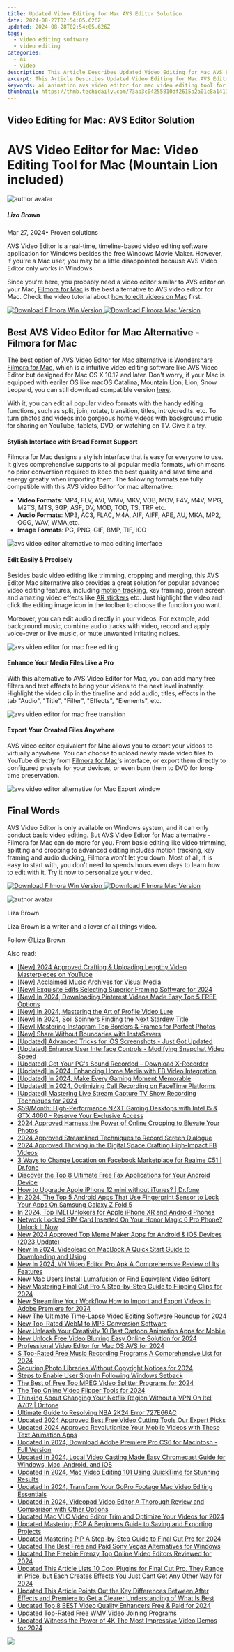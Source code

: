 ```yaml
---
title: Updated Video Editing for Mac AVS Editor Solution
date: 2024-08-27T02:54:05.626Z
updated: 2024-08-28T02:54:05.626Z
tags: 
  - video editing software
  - video editing
categories: 
  - ai
  - video
description: This Article Describes Updated Video Editing for Mac AVS Editor Solution
excerpt: This Article Describes Updated Video Editing for Mac AVS Editor Solution
keywords: ai animation avs video editor for mac video editing tool for mac,video editing for mac users avs editor software,top rated video editing solutions for creators,macos video editing solution avs video editor,avs video editor for mac video editing tool for mac,mac video editing studio avs editor for creative projects,video editing for mac avs editor solution
thumbnail: https://thmb.techidaily.com/73ab3c04255810df2615a2a01c8a14174dd9b221f2d60ec5b3831dd32989cbba.jpg
---
```


## Video Editing for Mac: AVS Editor Solution

# AVS Video Editor for Mac: Video Editing Tool for Mac (Mountain Lion included)

![author avatar](https://lh5.googleusercontent.com/-AIMmjowaFs4/AAAAAAAAAAI/AAAAAAAAABc/Y5UmwDaI7HU/s250-c-k/photo.jpg)

##### Liza Brown

 Mar 27, 2024• Proven solutions

AVS Video Editor is a real-time, timeline-based video editing software application for Windows besides the free Windows Movie Maker. However, if you're a Mac user, you may be a little disappointed because AVS Video Editor only works in Windows.

Since you're here, you probably need a video editor similar to AVS editor on your Mac, [Filmora for Mac](https://tools.techidaily.com/wondershare/filmora/download/) is the best alternative to AVS video editor for Mac. Check the video tutorial about [how to edit videos on Mac](https://tools.techidaily.com/wondershare/filmora/download/) first.

[![Download Filmora Win Version](https://images.wondershare.com/filmora/guide/download-btn-win.jpg) ](https://tools.techidaily.com/wondershare/filmora/download/) [![Download Filmora Mac Version](https://images.wondershare.com/filmora/guide/download-btn-mac.jpg) ](https://download.wondershare.com/filmora9-mac%5Ffull718.dmg)

## Best AVS Video Editor for Mac Alternative -Filmora for Mac

The best option of AVS Video Editor for Mac alternative is [Wondershare Filmora for Mac](https://tools.techidaily.com/wondershare/filmora/download/), which is a intuitive video editing software like AVS Video Editor but designed for Mac OS X 10.12 and later. Don't worry, if your Mac is equipped with eariler OS like macOS Catalina, Mountain Lion, Lion, Snow Leopard, you can still download compatible version [here](https://tools.techidaily.com/wondershare/filmora/download/).

With it, you can edit all popular video formats with the handy editing functions, such as split, join, rotate, transition, titles, intro/credits. etc. To turn photos and videos into gorgeous home videos with background music for sharing on YouTube, tablets, DVD, or watching on TV. Give it a try.

#### Stylish Interface with Broad Format Support

Filmora for Mac designs a stylish interface that is easy for everyone to use. It gives comprehensive supports to all popular media formats, which means no prior conversion required to keep the best quality and save time and energy greatly when importing them. The following formats are fully compatible with this AVS Video Editor for mac alternative:

* **Video Formats**: MP4, FLV, AVI, WMV, MKV, VOB, MOV, F4V, M4V, MPG, M2TS, MTS, 3GP, ASF, DV, MOD, TOD, TS, TRP etc.
* **Audio Formats**: MP3, AC3, FLAC, M4A, AIF, AIFF, APE, AU, MKA, MP2, OGG, WAV, WMA,etc.
* **Image Formats**: PG, PNG, GIF, BMP, TIF, ICO

![avs video editor alternative to mac editing interface](https://images.wondershare.com/filmora/article-images/import-video-to-filmora9-mac.jpg)

#### Edit Easily & Precisely

Besides basic video editing like trimming, cropping and merging, this AVS Editor Mac alternative also provides a great solution for popular advanced video editing features, including [motion tracking](https://tools.techidaily.com/wondershare/filmora/download/), key framing, green screen and amazing video effects like [AR stickers](https://tools.techidaily.com/wondershare/filmora/download/) etc. Just highlight the video and click the editing image icon in the toolbar to choose the function you want.

Moreover, you can edit audio directly in your videos. For example, add background music, combine audio tracks with video, record and apply voice-over or live music, or mute unwanted irritating noises.

![avs video editor for mac free editing](https://images.wondershare.com/filmora/article-images/filmora9-mac-rotate.jpg)

#### Enhance Your Media Files Like a Pro

With this alternative to AVS Video Editor for Mac, you can add many free filters and text effects to bring your videos to the next level instantly. Highlight the video clip in the timeline and add audio, titles, effects in the tab "Audio", "Title", "Filter", "Effects", "Elements", etc.

![avs video editor for mac free transition](https://images.wondershare.com/filmora/article-images/filmora9-mac-add-transition-to-video.jpg)

#### Export Your Created Files Anywhere

AVS video editor equivalent for Mac allows you to export your videos to virtually anywhere. You can choose to upload newly made video files to YouTube directly from [Filmora for Mac](https://tools.techidaily.com/wondershare/filmora/download/)'s interface, or export them directly to configured presets for your devices, or even burn them to DVD for long-time preservation.

![avs video editor alternative for Mac Export window](https://images.wondershare.com/filmora/article-images/filmora9-mac-export-options.jpg)

## Final Words

AVS Video Editor is only available on Windows system, and it can only conduct basic video editing. But AVS Video Editor for Mac alternative - Filmora for Mac can do more for you. From basic editing like video trimming, splitting and cropping to advanced editing includes motion tracking, key framing and audio ducking, Filmora won't let you down. Most of all, it is easy to start with, you don't need to spends hours even days to learn how to edit with it. Try it now to personalize your video.

[![Download Filmora Win Version](https://images.wondershare.com/filmora/guide/download-btn-win.jpg) ](https://tools.techidaily.com/wondershare/filmora/download/) [![Download Filmora Mac Version](https://images.wondershare.com/filmora/guide/download-btn-mac.jpg) ](https://download.wondershare.com/filmora9-mac%5Ffull718.dmg)

![author avatar](https://lh5.googleusercontent.com/-AIMmjowaFs4/AAAAAAAAAAI/AAAAAAAAABc/Y5UmwDaI7HU/s250-c-k/photo.jpg)

Liza Brown

Liza Brown is a writer and a lover of all things video.

Follow @Liza Brown

<span class="atpl-alsoreadstyle">Also read:</span>
<div><ul>
<li><a href="https://facebook-video-footage.techidaily.com/new-2024-approved-crafting-and-uploading-lengthy-video-masterpieces-on-youtube/"><u>[New] 2024 Approved  Crafting & Uploading Lengthy Video Masterpieces on YouTube</u></a></li>
<li><a href="https://extra-tips.techidaily.com/new-acclaimed-music-archives-for-visual-media/"><u>[New] Acclaimed Music Archives for Visual Media</u></a></li>
<li><a href="https://vp-tips.techidaily.com/new-exquisite-edits-selecting-superior-framing-software-for-2024/"><u>[New] Exquisite Edits  Selecting Superior Framing Software for 2024</u></a></li>
<li><a href="https://article-knowledge.techidaily.com/new-in-2024-downloading-pinterest-videos-made-easy-top-5-free-options/"><u>[New] In 2024, Downloading Pinterest Videos Made Easy  Top 5 FREE Options</u></a></li>
<li><a href="https://facebook-clips.techidaily.com/new-in-2024-mastering-the-art-of-profile-video-lure/"><u>[New] In 2024, Mastering the Art of Profile Video Lure</u></a></li>
<li><a href="https://screen-sharing-recording.techidaily.com/new-in-2024-soil-spinners-finding-the-next-stardew-title/"><u>[New] In 2024, Soil Spinners  Finding the Next Stardew Title</u></a></li>
<li><a href="https://instagram-video-recordings.techidaily.com/new-mastering-instagram-top-borders-and-frames-for-perfect-photos/"><u>[New] Mastering Instagram  Top Borders & Frames for Perfect Photos</u></a></li>
<li><a href="https://instagram-video-files.techidaily.com/new-share-without-boundaries-with-instasavers/"><u>[New] Share Without Boundaries with InstaSavers</u></a></li>
<li><a href="https://video-capture.techidaily.com/updated-advanced-tricks-for-ios-screenshots-just-got-updated/"><u>[Updated] Advanced Tricks for iOS Screenshots - Just Got Updated</u></a></li>
<li><a href="https://fox-hovers.techidaily.com/updated-enhance-user-interface-controls-modifying-snapchat-video-speed/"><u>[Updated] Enhance User Interface Controls - Modifying Snapchat Video Speed</u></a></li>
<li><a href="https://visual-screen-recording.techidaily.com/updated-get-your-pcs-sound-recorded-download-x-recorder/"><u>[Updated] Get Your PC's Sound Recorded – Download X-Recorder</u></a></li>
<li><a href="https://facebook-video-content.techidaily.com/updated-in-2024-enhancing-home-media-with-fb-video-integration/"><u>[Updated] In 2024, Enhancing Home Media with FB Video Integration</u></a></li>
<li><a href="https://screen-mirroring-recording.techidaily.com/updated-in-2024-make-every-gaming-moment-memorable/"><u>[Updated] In 2024, Make Every Gaming Moment Memorable</u></a></li>
<li><a href="https://screen-sharing-recording.techidaily.com/updated-in-2024-optimizing-call-recording-on-facetime-platforms/"><u>[Updated] In 2024, Optimizing Call Recording on FaceTime Platforms</u></a></li>
<li><a href="https://screen-video-capture.techidaily.com/updated-mastering-live-stream-capture-tv-show-recording-techniques-for-2024/"><u>[Updated] Mastering Live Stream Capture  TV Show Recording Techniques for 2024</u></a></li>
<li><a href="https://ai-video-tools.techidaily.com/59month-high-performance-nzxt-gaming-desktops-with-intel-i5-and-gtx-4060-reserve-your-exclusive-access/"><u>$59/Month: High-Performance NZXT Gaming Desktops with Intel I5 & GTX 4060 - Reserve Your Exclusive Access</u></a></li>
<li><a href="https://fox-boxes.techidaily.com/2024-approved-harness-the-power-of-online-cropping-to-elevate-your-photos/"><u>2024 Approved  Harness the Power of Online Cropping to Elevate Your Photos</u></a></li>
<li><a href="https://desktop-recording.techidaily.com/2024-approved-streamlined-techniques-to-record-screen-dialogue/"><u>2024 Approved  Streamlined Techniques to Record Screen Dialogue</u></a></li>
<li><a href="https://facebook-video-recording.techidaily.com/2024-approved-thriving-in-the-digital-space-crafting-high-impact-fb-videos/"><u>2024 Approved  Thriving in the Digital Space  Crafting High-Impact FB Videos</u></a></li>
<li><a href="https://location-fake.techidaily.com/3-ways-to-change-location-on-facebook-marketplace-for-realme-c51-drfone-by-drfone-virtual-android/"><u>3 Ways to Change Location on Facebook Marketplace for Realme C51 | Dr.fone</u></a></li>
<li><a href="https://app-tips.techidaily.com/discover-the-top-8-ultimate-free-fax-applications-for-your-android-device/"><u>Discover the Top 8 Ultimate Free Fax Applications for Your Android Device</u></a></li>
<li><a href="https://techidaily.com/how-to-upgrade-apple-iphone-12-mini-without-itunes-drfone-by-drfone-ios-system-repair-ios-system-repair/"><u>How to Upgrade Apple iPhone 12 mini without iTunes? | Dr.fone</u></a></li>
<li><a href="https://android-unlock.techidaily.com/in-2024-the-top-5-android-apps-that-use-fingerprint-sensor-to-lock-your-apps-on-samsung-galaxy-z-fold-5-by-drfone-android/"><u>In 2024, The Top 5 Android Apps That Use Fingerprint Sensor to Lock Your Apps On Samsung Galaxy Z Fold 5</u></a></li>
<li><a href="https://sim-unlock.techidaily.com/in-2024-top-imei-unlokers-for-apple-iphone-xr-and-android-phones-by-drfone-ios/"><u>In 2024, Top IMEI Unlokers for Apple iPhone XR and Android Phones</u></a></li>
<li><a href="https://sim-unlock.techidaily.com/network-locked-sim-card-inserted-on-your-honor-magic-6-pro-phone-unlock-it-now-by-drfone-android/"><u>Network Locked SIM Card Inserted On Your Honor Magic 6 Pro Phone? Unlock It Now</u></a></li>
<li><a href="https://ai-video-apps.techidaily.com/new-2024-approved-top-meme-maker-apps-for-android-and-ios-devices-2023-update/"><u>New 2024 Approved Top Meme Maker Apps for Android & iOS Devices (2023 Update)</u></a></li>
<li><a href="https://ai-video-tools.techidaily.com/new-in-2024-videoleap-on-macbook-a-quick-start-guide-to-downloading-and-using/"><u>New In 2024, Videoleap on MacBook A Quick Start Guide to Downloading and Using</u></a></li>
<li><a href="https://ai-video-tools.techidaily.com/new-in-2024-vn-video-editor-pro-apk-a-comprehensive-review-of-its-features/"><u>New In 2024, VN Video Editor Pro Apk A Comprehensive Review of Its Features</u></a></li>
<li><a href="https://ai-video-tools.techidaily.com/new-mac-users-install-lumafusion-or-find-equivalent-video-editors/"><u>New Mac Users Install Lumafusion or Find Equivalent Video Editors</u></a></li>
<li><a href="https://ai-video-tools.techidaily.com/new-mastering-final-cut-pro-a-step-by-step-guide-to-flipping-clips-for-2024/"><u>New Mastering Final Cut Pro A Step-by-Step Guide to Flipping Clips for 2024</u></a></li>
<li><a href="https://ai-video-tools.techidaily.com/new-streamline-your-workflow-how-to-import-and-export-videos-in-adobe-premiere-for-2024/"><u>New Streamline Your Workflow How to Import and Export Videos in Adobe Premiere for 2024</u></a></li>
<li><a href="https://ai-video-tools.techidaily.com/new-the-ultimate-time-lapse-video-editing-software-roundup-for-2024/"><u>New The Ultimate Time-Lapse Video Editing Software Roundup for 2024</u></a></li>
<li><a href="https://ai-video-tools.techidaily.com/new-top-rated-webm-to-mp3-conversion-software/"><u>New Top-Rated WebM to MP3 Conversion Software</u></a></li>
<li><a href="https://ai-video-tools.techidaily.com/new-unleash-your-creativity-10-best-cartoon-animation-apps-for-mobile/"><u>New Unleash Your Creativity 10 Best Cartoon Animation Apps for Mobile</u></a></li>
<li><a href="https://ai-video-tools.techidaily.com/new-unlock-free-video-blurring-easy-online-solution-for-2024/"><u>New Unlock Free Video Blurring Easy Online Solution for 2024</u></a></li>
<li><a href="https://ai-video-tools.techidaily.com/professional-video-editor-for-mac-os-avs-for-2024/"><u>Professional Video Editor for Mac OS AVS for 2024</u></a></li>
<li><a href="https://ai-video-tools.techidaily.com/s-top-rated-free-music-recording-programs-a-comprehensive-list-for-2024/"><u>S Top-Rated Free Music Recording Programs A Comprehensive List for 2024</u></a></li>
<li><a href="https://article-files.techidaily.com/securing-photo-libraries-without-copyright-notices-for-2024/"><u>Securing Photo Libraries Without Copyright Notices for 2024</u></a></li>
<li><a href="https://windows11.techidaily.com/steps-to-enable-user-sign-in-following-windows-setback/"><u>Steps to Enable User Sign-In Following Windows Setback</u></a></li>
<li><a href="https://ai-video-tools.techidaily.com/the-best-of-free-top-mpeg-video-splitter-programs-for-2024/"><u>The Best of Free Top MPEG Video Splitter Programs for 2024</u></a></li>
<li><a href="https://ai-video-tools.techidaily.com/the-top-online-video-flipper-tools-for-2024/"><u>The Top Online Video Flipper Tools for 2024</u></a></li>
<li><a href="https://fake-location.techidaily.com/thinking-about-changing-your-netflix-region-without-a-vpn-on-itel-a70-drfone-by-drfone-virtual-android/"><u>Thinking About Changing Your Netflix Region Without a VPN On Itel A70? | Dr.fone</u></a></li>
<li><a href="https://win-answers.techidaily.com/ultimate-guide-to-resolving-nba-2k24-error-727e66ac/"><u>Ultimate Guide to Resolving NBA 2K24 Error 727E66AC</u></a></li>
<li><a href="https://ai-video-tools.techidaily.com/updated-2024-approved-best-free-video-cutting-tools-our-expert-picks/"><u>Updated 2024 Approved Best Free Video Cutting Tools Our Expert Picks</u></a></li>
<li><a href="https://ai-video-tools.techidaily.com/updated-2024-approved-revolutionize-your-mobile-videos-with-these-text-animation-apps/"><u>Updated 2024 Approved Revolutionize Your Mobile Videos with These Text Animation Apps</u></a></li>
<li><a href="https://ai-video-tools.techidaily.com/updated-in-2024-download-adobe-premiere-pro-cs6-for-macintosh-full-version/"><u>Updated In 2024, Download Adobe Premiere Pro CS6 for Macintosh - Full Version</u></a></li>
<li><a href="https://ai-video-tools.techidaily.com/updated-in-2024-local-video-casting-made-easy-chromecast-guide-for-windows-mac-android-and-ios/"><u>Updated In 2024, Local Video Casting Made Easy Chromecast Guide for Windows, Mac, Android, and iOS</u></a></li>
<li><a href="https://ai-video-tools.techidaily.com/updated-in-2024-mac-video-editing-101-using-quicktime-for-stunning-results/"><u>Updated In 2024, Mac Video Editing 101 Using QuickTime for Stunning Results</u></a></li>
<li><a href="https://ai-video-tools.techidaily.com/updated-in-2024-transform-your-gopro-footage-mac-video-editing-essentials/"><u>Updated In 2024, Transform Your GoPro Footage Mac Video Editing Essentials</u></a></li>
<li><a href="https://ai-video-tools.techidaily.com/updated-in-2024-videopad-video-editor-a-thorough-review-and-comparison-with-other-options/"><u>Updated In 2024, Videopad Video Editor A Thorough Review and Comparison with Other Options</u></a></li>
<li><a href="https://ai-video-tools.techidaily.com/updated-mac-vlc-video-editor-trim-and-optimize-your-videos-for-2024/"><u>Updated Mac VLC Video Editor Trim and Optimize Your Videos for 2024</u></a></li>
<li><a href="https://ai-video-tools.techidaily.com/updated-mastering-fcp-a-beginners-guide-to-saving-and-exporting-projects/"><u>Updated Mastering FCP A Beginners Guide to Saving and Exporting Projects</u></a></li>
<li><a href="https://ai-video-tools.techidaily.com/updated-mastering-pip-a-step-by-step-guide-to-final-cut-pro-for-2024/"><u>Updated Mastering PiP A Step-by-Step Guide to Final Cut Pro for 2024</u></a></li>
<li><a href="https://ai-video-tools.techidaily.com/updated-the-best-free-and-paid-sony-vegas-alternatives-for-windows/"><u>Updated The Best Free and Paid Sony Vegas Alternatives for Windows</u></a></li>
<li><a href="https://ai-video-tools.techidaily.com/updated-the-freebie-frenzy-top-online-video-editors-reviewed-for-2024/"><u>Updated The Freebie Frenzy Top Online Video Editors Reviewed for 2024</u></a></li>
<li><a href="https://ai-video-tools.techidaily.com/updated-this-article-lists-10-cool-plugins-for-final-cut-pro-they-range-in-price-but-each-creates-effects-you-just-cant-get-any-other-way-for-2024/"><u>Updated This Article Lists 10 Cool Plugins for Final Cut Pro. They Range in Price, but Each Creates Effects You Just Cant Get Any Other Way for 2024</u></a></li>
<li><a href="https://ai-video-tools.techidaily.com/updated-this-article-points-out-the-key-differences-between-after-effects-and-premiere-to-get-a-clearer-understanding-of-what-is-best/"><u>Updated This Article Points Out the Key Differences Between After Effects and Premiere to Get a Clearer Understanding of What Is Best</u></a></li>
<li><a href="https://ai-video-tools.techidaily.com/updated-top-8-best-video-quality-enhancers-free-and-paid-for-2024/"><u>Updated Top 8 BEST Video Quality Enhancers Free & Paid for 2024</u></a></li>
<li><a href="https://ai-video-tools.techidaily.com/updated-top-rated-free-wmv-video-joining-programs/"><u>Updated Top-Rated Free WMV Video Joining Programs</u></a></li>
<li><a href="https://ai-video-tools.techidaily.com/updated-witness-the-power-of-4k-the-most-impressive-video-demos-for-2024/"><u>Updated Witness the Power of 4K The Most Impressive Video Demos for 2024</u></a></li>
</ul></div>

<ins class="adsbygoogle"
      style="display:block"
      data-ad-client="ca-pub-7571918770474297"
      data-ad-slot="8358498916"
      data-ad-format="auto"
      data-full-width-responsive="true"></ins>
<!-- affiliate ads begin -->
<a href="https://shop.manycam.com/order/checkout.php?PRODS=17728032&QTY=1&AFFILIATE=108875&CART=1"><img src="https://secure.avangate.com/images/merchant/8230bea7d54bcdf99cdfe85cb07313d5/mcaffbanner920x120.png" border="0"></a>
<!-- affiliate ads end -->